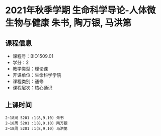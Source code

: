 # 2021年秋季学期 生命科学导论-人体微生物与健康 朱书, 陶万银, 马洪第






## 课程信息

- 课程号：BIO1509.01
- 学分：2
- 教学类型：理论课
- 开课单位：生命科学学院
- 课程类别：通修
- 课程层次：核心通识

## 上课时间

```
2~18周 5201 :1(8,9,10) 朱书
2~18周 5201 :1(8,9,10) 陶万银
2~18周 5201 :1(8,9,10) 马洪第
```

